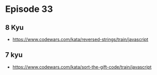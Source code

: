 # Episode 33

## 8 Kyu

* https://www.codewars.com/kata/reversed-strings/train/javascript

## 7 kyu

* https://www.codewars.com/kata/sort-the-gift-code/train/javascript
